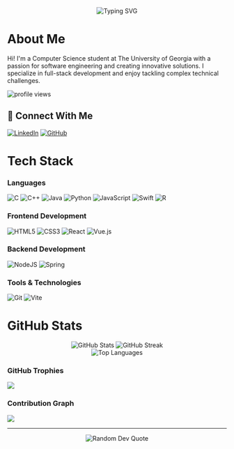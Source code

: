 <div align="center">
  <img src="https://readme-typing-svg.demolab.com?font=Fira+Code&pause=1000&color=00FF00&center=true&vCenter=true&width=435&lines=Computer+Science+Student;Software+Engineer;Full-Stack+Developer" alt="Typing SVG" />
</div>

# About Me
Hi! I'm a Computer Science student at The University of Georgia with a passion for software engineering and creating innovative solutions. I specialize in full-stack development and enjoy tackling complex technical challenges.

<p align="left">
  <img src="https://komarev.com/ghpvc/?username=JohnMedlock&label=Profile%20views&color=0e75b6&style=flat" alt="profile views" />
</p>

## 🤝 Connect With Me
[![LinkedIn](https://img.shields.io/badge/LinkedIn-%230077B5.svg?logo=linkedin&logoColor=white)](https://linkedin.com/in/jwmedlock)
[![GitHub](https://img.shields.io/badge/GitHub-%23121011.svg?logo=github&logoColor=white)](https://github.com/JohnMedlock)

# Tech Stack

### Languages
![C](https://img.shields.io/badge/c-%2300599C.svg?style=for-the-badge&logo=c&logoColor=white)
![C++](https://img.shields.io/badge/c++-%2300599C.svg?style=for-the-badge&logo=c%2B%2B&logoColor=white)
![Java](https://img.shields.io/badge/java-%23ED8B00.svg?style=for-the-badge&logo=openjdk&logoColor=white)
![Python](https://img.shields.io/badge/python-3670A0?style=for-the-badge&logo=python&logoColor=ffdd54)
![JavaScript](https://img.shields.io/badge/javascript-%23323330.svg?style=for-the-badge&logo=javascript&logoColor=%23F7DF1E)
![Swift](https://img.shields.io/badge/swift-F54A2A?style=for-the-badge&logo=swift&logoColor=white)
![R](https://img.shields.io/badge/r-%23276DC3.svg?style=for-the-badge&logo=r&logoColor=white)

### Frontend Development
![HTML5](https://img.shields.io/badge/html5-%23E34F26.svg?style=for-the-badge&logo=html5&logoColor=white)
![CSS3](https://img.shields.io/badge/css3-%231572B6.svg?style=for-the-badge&logo=css3&logoColor=white)
![React](https://img.shields.io/badge/react-%2320232a.svg?style=for-the-badge&logo=react&logoColor=%2361DAFB)
![Vue.js](https://img.shields.io/badge/vuejs-%2335495e.svg?style=for-the-badge&logo=vuedotjs&logoColor=%234FC08D)

### Backend Development
![NodeJS](https://img.shields.io/badge/node.js-6DA55F?style=for-the-badge&logo=node.js&logoColor=white)
![Spring](https://img.shields.io/badge/spring-%236DB33F.svg?style=for-the-badge&logo=spring&logoColor=white)

### Tools & Technologies
![Git](https://img.shields.io/badge/git-%23F05033.svg?style=for-the-badge&logo=git&logoColor=white)
![Vite](https://img.shields.io/badge/vite-%23646CFF.svg?style=for-the-badge&logo=vite&logoColor=white)

# GitHub Stats

<div align="center">
  <img src="https://github-readme-stats.vercel.app/api?username=JohnMedlock&theme=radical&hide_border=false&include_all_commits=true&count_private=true" alt="GitHub Stats" />
  <img src="https://github-readme-streak-stats.herokuapp.com/?user=JohnMedlock&theme=radical&hide_border=false" alt="GitHub Streak" />
</div>

<div align="center">
  <img src="https://github-readme-stats.vercel.app/api/top-langs/?username=JohnMedlock&theme=radical&hide_border=false&include_all_commits=true&count_private=true&layout=compact" alt="Top Languages" />
</div>

### GitHub Trophies
![](https://github-profile-trophy.vercel.app/?username=JohnMedlock&theme=radical&no-frame=false&no-bg=true&margin-w=4)

### Contribution Graph
![](https://github-readme-activity-graph.vercel.app/graph?username=JohnMedlock&theme=radical&hide_border=true)

---
<div align="center">
  <img src="https://quotes-github-readme.vercel.app/api?type=horizontal&theme=radical" alt="Random Dev Quote" />
</div>